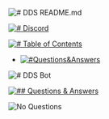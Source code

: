 ![# DDS README.md](https://cdn.discordapp.com/attachments/534010291802079242/534040917120647177/DDS_Bot_README.md.png)

[![# Discord](https://cdn.discordapp.com/attachments/534010291802079242/534043683767713821/Discord.png)](https://discord.gg/HVbjHJv)

[![# Table of Contents](https://cdn.discordapp.com/attachments/534010291802079242/534044402675482645/Table_of_Contents.png)](https://github.com/NightmareNightstep/dds-bot)

- [![#Questions&Answers](https://cdn.discordapp.com/attachments/534010291802079242/534045127736295425/QA.png)](#questions&answers)

![# DDS Bot](https://cdn.discordapp.com/attachments/534010291802079242/534040108353978389/Welcome.png)

[![## Questions & Answers](https://cdn.discordapp.com/attachments/534010291802079242/534045127736295425/QA.png)](#questions&answers)

![No Questions](https://cdn.discordapp.com/attachments/534010291802079242/534024683641634836/FAQ_No_Questions.png)

